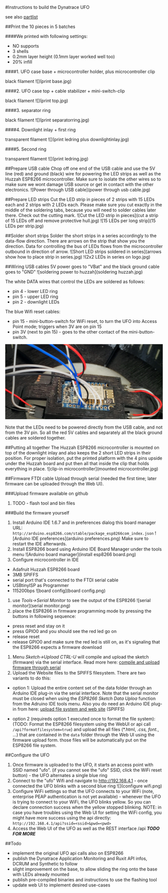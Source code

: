 #Instructions to build the Dynatrace UFO

see also [partlist](../partlist)

##Print the 10 pieces in 5 batches

####We printed with following settings:
* NO supports
* 3 shells
* 0.2mm layer height (0.1mm layer worked well too)
* 20% infill

####1. UFO case base + microcontroller holder, plus microcontroller clip

black filament
![](print base.jpg)

####2. UFO case top + cable stabilizer + mini-switch-clip

black filament
![](print top.jpg)

####3. separator ring

black filament
![](print separatorring.jpg)

####4. Downlight inlay + first ring

transparent filament
![](print ledring plus downlightinlay.jpg)

####5. Second ring

transparent filament
![](print ledring.jpg)


##Prepare USB cable
Chop off one end of the USB cable and use the 5V line (red) and ground (black) wire for powering the LED strips as well as the Huzzah ESP8266 microcontroller. Make sure to isolate the other wires so to make sure we wont damage USB source or get in contact with the other electronics.
![Power through USB cable](power through usb cable.jpg)

##Prepare LED strips
Cut the LED strip in pieces of 2 strips with 15 LEDs each and 2 strips with 2 LEDs each. Please make sure you cut exactly in the middle of the soldering tabs, because you will need to solder cables later there. Check out the cutting mark.
![Cut the LED strip in pieces](cut a strip of 15 LEDs off and remove protective hull.jpg)
![15 LEDs per long strip](15 LEDs per strip.jpg)

##Solder short strips
Solder the short strips in a series accordingly to the data-flow direction. There are arrows on the strip that show you the direction. Data for controlling the bus of LEDs flows from the microcontroller outbound in direction of arrow.
![Short LED strips soldered in series](arrows show how to place strip in series.jpg)
!(2x2 LEDs in series on logo.jpg)

##Wiring
USB cables 5V power goes to "VBat" and the black ground cable goes to "GND"
![soldering power to huzzah](soldering huzzah.jpg)

The white DATA wires that control the LEDs are soldered as follows:
* pin 4 - lower LED ring
* pin 5 - upper LED ring
* pin 2 - downlight LEDs

The blue Wifi reset cables:
* pin 15 - mini-button-switch for WiFi reset, to turn the UFO into Access Point mode; triggers when 3V are on pin 15
* pin 3V (next to pin 15) - goes to the other contact of the mini-button-switch. 

![](wired.jpg)
 
Note that the LEDs need to be powered directly from the USB cable, and not from the 3V pin. So all the red 5V cables and separately all the black ground cables are soldered together.

##Putting all together
The Huzzah ESP8266 microcontroller is mounted on top of the downlight inlay and also keeps the 2 short LED strips in their position. For proper isolation, put the printed platform with the 4 pins upside under the Huzzah board and put then all that inside the clip that holds everything in place.
![clip-in microcontroller](mounted microcontroller.jpg)

##Firmware
FTDI cable
Upload through serial (needed the first time; later firmware can be uploaded through the Web UI).

###Upload firmware available on github
1. TODO - flash tool and bin files

###Build the firmware yourself
1. Install Arduino IDE 1.6.7 and in preferences dialog this board manager URL: `http://arduino.esp8266.com/stable/package_esp8266com_index.json`
![Arduino IDE preferences](arduino preferences.png) Make sure to restart the IDE afterwards.
1. Install ESP8266 board using Arduino IDE Board Manager under the tools menu
![Arduino board manager](install esp8266 board.png)
1. Configure microcontroller in IDE 
 * Adafruit Huzzah ESP8266 board
 * 3MB SPIFFS
 * serial port that's connected to the FTDI serial cable
 * USBtinyISP as Programmer
 * 115200bps 
![board config](board config.png)
1. use *Tools->Serial Monitor* to see the output of the ESP8266
![serial monitor](serial monitor.png)
1. place the ESP8266 in firmware programming mode by pressing the buttons in following sequence:
 * press reset and stay on it
 * press GPIO0 and you should see the red led go on
 * release reset 
 * release GPIO0 and make sure the red led is still on, as it's signaling that the ESP8266 expects a firmware download
1. Menu *Sketch->Upload CTRL-U* will compile and upload the sketch (firmware) via the serial interface. 
Read more here: [compile and upload firmware through serial](https://learn.adafruit.com/adafruit-huzzah-esp8266-breakout/using-arduino-ide)
1. Upload the Website files to the SPIFFS filesystem. There are two variants to do this:
 * option 1: Upload the entire content set of the data folder through an Arduino IDE plug-in via the serial interface. 
 Note that the serial monitor must be closed when using the *ESP8266 Sketch Data Uploa* function from the Adruino IDE tools menu. 
 Also you do need an Arduino IDE plug-in from here: 
[upload file system and web site](https://github.com/esp8266/Arduino/blob/master/doc/filesystem.md#uploading-files-to-file-system) (SPIFFS)

 * option 2 (requireds option 1 executed once to format the file system): 
 (TODO: Format the ESP8266 filesystem using the WebUI or api call `/api?formatfilesystem=true`)
 and upload the all files (*.html, *.css, font.*, ...) that are contained in the `data` folder through the Web UI using the firmware upload form. 
 those files will be automatically put on the ESP8266 file system.

##Configure the UFO
1. Once firmware is uploaded to the UFO, it starts an access point with SSID named "ufo". (if you cannot see the "ufo" SSID, click the WiFi reset button) - the UFO alternates a single blue ring
2. Connect to the "ufo" Wifi and navigate to http://192.168.4.1 - once connected the UFO blinks with a second blue ring
![](configure wifi.png)
3. Configure WiFi settings so that the UFO connects to your WiFi (note, enterprise PEAP authentication is not yet available) - whenever the UFO is trying to connect to your WiFi, the UFO blinks yellow. So you can declare connection success when the yellow stopped blinking.
NOTE: in case you have troubles using the Web UI for setting the WiFi config, you might have more success using the api directly:
`http://192.168.4.1/api?ssid=<ssid>&pwd=<pwd>`
4. Access the Web UI of the UFO as well as the REST interface /api    ***TODO FOR MORE***

##Todo
* implement the original UFO api calls also on ESP8266
* publish the Dynatrace Application Monitoring and Ruxit API infos, DCRUM and Synthetic to follow
* slight improvement on the base, to allow sliding the ring onto the base with LEDs already mounted
* publish pre-compiled binaries and instructions to use the flashing tool
* update web UI to implement desired use-cases  



